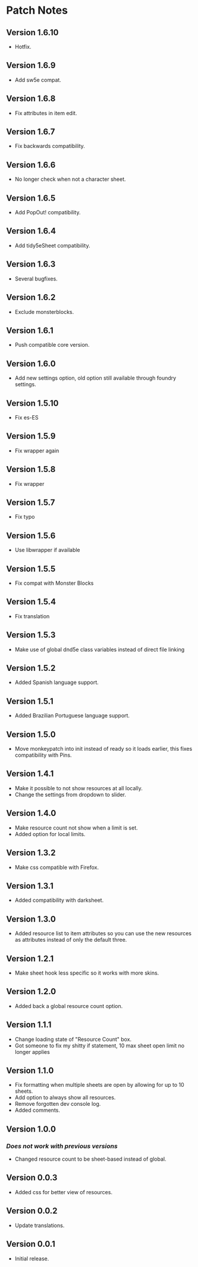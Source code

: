 # Patch Notes

## Version 1.6.10

- Hotfix.

## Version 1.6.9

- Add sw5e compat.

## Version 1.6.8

- Fix attributes in item edit.

## Version 1.6.7

- Fix backwards compatibility.

## Version 1.6.6

- No longer check when not a character sheet.

## Version 1.6.5

- Add PopOut! compatibility.

## Version 1.6.4

- Add tidy5eSheet compatibility.

## Version 1.6.3

- Several bugfixes.

## Version 1.6.2

- Exclude monsterblocks.

## Version 1.6.1

- Push compatible core version.

## Version 1.6.0

- Add new settings option, old option still available through foundry settings.

## Version 1.5.10

- Fix es-ES

## Version 1.5.9

- Fix wrapper again

## Version 1.5.8

- Fix wrapper

## Version 1.5.7

- Fix typo

## Version 1.5.6

- Use libwrapper if available

## Version 1.5.5

- Fix compat with Monster Blocks

## Version 1.5.4

- Fix translation

## Version 1.5.3

- Make use of global dnd5e class variables instead of direct file linking

## Version 1.5.2

- Added Spanish language support.

## Version 1.5.1

- Added Brazilian Portuguese language support.

## Version 1.5.0

- Move monkeypatch into init instead of ready so it loads earlier, this fixes compatibility with Pins.

## Version 1.4.1

- Make it possible to not show resources at all locally.
- Change the settings from dropdown to slider.

## Version 1.4.0

- Make resource count not show when a limit is set.
- Added option for local limits.

## Version 1.3.2

- Make css compatible with Firefox.

## Version 1.3.1

- Added compatibility with darksheet.

## Version 1.3.0

- Added resource list to item attributes so you can use the new resources as attributes instead of only the default three.

## Version 1.2.1

- Make sheet hook less specific so it works with more skins.

## Version 1.2.0

- Added back a global resource count option.

## Version 1.1.1

- Change loading state of "Resource Count" box.
- Got someone to fix my shitty if statement, 10 max sheet open limit no longer applies

## Version 1.1.0

- Fix formatting when multiple sheets are open by allowing for up to 10 sheets.
- Add option to always show all resources.
- Remove forgotten dev console log.
- Added comments.

## Version 1.0.0

### **_Does not work with previous versions_**

- Changed resource count to be sheet-based instead of global.

## Version 0.0.3

- Added css for better view of resources.

## Version 0.0.2

- Update translations.

## Version 0.0.1

- Initial release.
